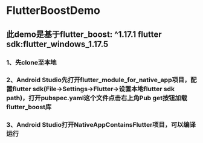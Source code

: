 # FlutterBoostDemo 
## 此demo是基于flutter_boost: ^1.17.1   flutter sdk:flutter_windows_1.17.5
### 1、先clone至本地
### 2、Android Studio先打开flutter_module_for_native_app项目，配置flutter sdk(File->Settings->Flutter->设置本地flutter sdk path)，打开pubspec.yaml这个文件点击右上角Pub get按钮加载flutter_boost库
### 3、Android Studio打开NativeAppContainsFlutter项目，可以编译运行
